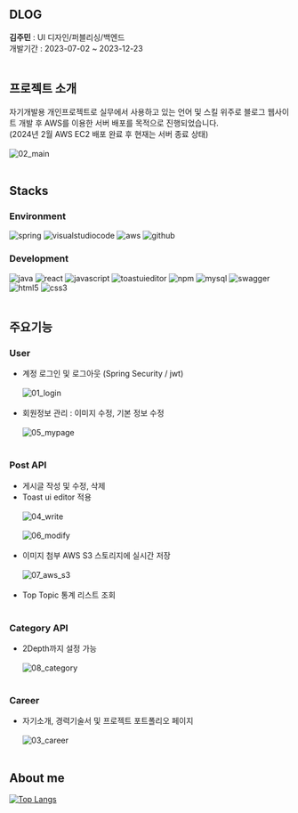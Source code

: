 ## DLOG </br>
<b>김주민</b> : UI 디자인/퍼블리싱/백엔드</br>
개발기간 : 2023-07-02 ~ 2023-12-23</br></br>
## 프로젝트 소개</br>
자기개발용 개인프로젝트로 실무에서 사용하고 있는 언어 및 스킬 위주로 블로그 웹사이트 개발 후 AWS를 이용한 서버 배포를 목적으로 진행되었습니다.
</br>
(2024년 2월 AWS EC2 배포 완료 후 현재는 서버 종료 상태)
</br></br>
![02_main](https://github.com/d-joom/dlog-api/assets/106900072/82a1fc0e-632b-47f0-bf3c-f82e9e6c978b)
</br></br>

## Stacks
### Environment </br>
![spring](https://img.shields.io/badge/Spring-6DB33F?style=for-the-badge&logo=spring&logoColor=white)
![visualstudiocode](https://img.shields.io/badge/Visual_Studio_Code-0078D4?style=for-the-badge&logo=visual%20studio%20code&logoColor=white)
![aws](https://img.shields.io/badge/Amazon_AWS-232F3E?style=for-the-badge&logo=amazon-aws&logoColor=white)
![github](https://img.shields.io/badge/GitHub-100000?style=for-the-badge&logo=github&logoColor=white)
</br>
### Development
![java](https://img.shields.io/badge/Java-ED8B00?style=for-the-badge&logo=openjdk&logoColor=white)
![react](https://img.shields.io/badge/React-20232A?style=for-the-badge&logo=react&logoColor=61DAFB)
![javascript](https://img.shields.io/badge/JavaScript-F7DF1E?style=for-the-badge&logo=JavaScript&logoColor=white)
![toastuieditor](https://img.shields.io/badge/Toast_ui_editor-0078D4?style=for-the-badge)
![npm](https://img.shields.io/badge/npm-CB3837?style=for-the-badge&logo=npm&logoColor=white)
![mysql](https://img.shields.io/badge/MySQL-00000F?style=for-the-badge&logo=mysql&logoColor=white)
![swagger](https://img.shields.io/badge/-Swagger-%23Clojure?style=for-the-badge&logo=swagger&logoColor=white)
</br>
![html5](https://img.shields.io/badge/HTML5-E34F26?style=for-the-badge&logo=html5&logoColor=white)
![css3](https://img.shields.io/badge/CSS3-1572B6?style=for-the-badge&logo=css3&logoColor=white)
</br></br>
## 주요기능
### User
- 계정 로그인 및 로그아웃 (Spring Security / jwt)</br></br>
![01_login](https://github.com/d-joom/dlog-api/assets/106900072/e7eb08e3-396c-4c15-94a4-03c72f848675)</br></br>
- 회원정보 관리 : 이미지 수정, 기본 정보 수정 </br></br>
![05_mypage](https://github.com/d-joom/dlog-api/assets/106900072/e7b4035c-5454-4638-96e5-931d311d3380)
</br></br>
### Post API
- 게시글 작성 및 수정, 삭제
- Toast ui editor 적용</br></br>
![04_write](https://github.com/d-joom/dlog-api/assets/106900072/423e81d3-2933-47bb-b4d9-75eea9a6472c)</br></br>
![06_modify](https://github.com/d-joom/dlog-api/assets/106900072/315f7ce8-5e29-4d80-b92f-6e5ff51b0724)</br></br>
- 이미지 첨부 AWS S3 스토리지에 실시간 저장</br></br>
![07_aws_s3](https://github.com/d-joom/dlog-api/assets/106900072/b7a22b67-d5ba-4876-a5fc-305a9989e0f7)</br></br>
- Top Topic 통계 리스트 조회</br></br>
### Category API
- 2Depth까지 설정 가능</br></br>
![08_category](https://github.com/d-joom/dlog-api/assets/106900072/b5a434c4-d70f-4e26-a2eb-439cf0f6d46c)</br></br>
### Career
- 자기소개, 경력기술서 및 프로젝트 포트폴리오 페이지</br></br>
![03_career](https://github.com/d-joom/dlog-api/assets/106900072/56f28198-76bb-4b81-9584-8ac8982d7b2a)</br></br>

## About me</br>
[![Top Langs](https://github-readme-stats.vercel.app/api/top-langs/?username=d-joom&layout=compact)](https://github.com/d-joom/github-readme-stats)
